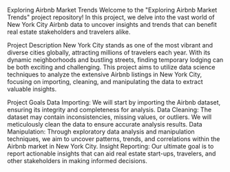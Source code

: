 Exploring Airbnb Market Trends
Welcome to the "Exploring Airbnb Market Trends" project repository! In this project, we delve into the vast world of New York City Airbnb data to uncover insights and trends that can benefit real estate stakeholders and travelers alike.

Project Description
New York City stands as one of the most vibrant and diverse cities globally, attracting millions of travelers each year. With its dynamic neighborhoods and bustling streets, finding temporary lodging can be both exciting and challenging. This project aims to utilize data science techniques to analyze the extensive Airbnb listings in New York City, focusing on importing, cleaning, and manipulating the data to extract valuable insights.

Project Goals
Data Importing: We will start by importing the Airbnb dataset, ensuring its integrity and completeness for analysis.
Data Cleaning: The dataset may contain inconsistencies, missing values, or outliers. We will meticulously clean the data to ensure accurate analysis results.
Data Manipulation: Through exploratory data analysis and manipulation techniques, we aim to uncover patterns, trends, and correlations within the Airbnb market in New York City.
Insight Reporting: Our ultimate goal is to report actionable insights that can aid real estate start-ups, travelers, and other stakeholders in making informed decisions.
